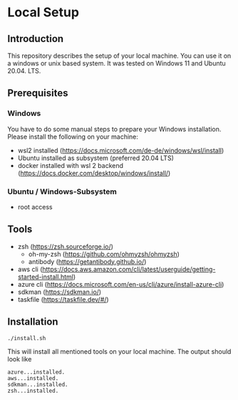 # Local Setup

## Introduction

This repository describes the setup of your local machine. You can use it on a windows or unix based system. It was tested on Windows 11 and Ubuntu 20.04. LTS.

## Prerequisites

### Windows

You have to do some manual steps to prepare your Windows installation. Please install the following on your machine:

- wsl2 installed (https://docs.microsoft.com/de-de/windows/wsl/install)
- Ubuntu installed as subsystem (preferred 20.04 LTS)
- docker installed with wsl 2 backend (https://docs.docker.com/desktop/windows/install/)

### Ubuntu / Windows-Subsystem

- root access

## Tools

- zsh (https://zsh.sourceforge.io/)
    - oh-my-zsh (https://github.com/ohmyzsh/ohmyzsh)
    - antibody (https://getantibody.github.io/)
- aws cli (https://docs.aws.amazon.com/cli/latest/userguide/getting-started-install.html)
- azure cli (https://docs.microsoft.com/en-us/cli/azure/install-azure-cli)
- sdkman (https://sdkman.io/)
- taskfile (https://taskfile.dev/#/)

## Installation

```shell
./install.sh
```

This will install all mentioned tools on your local machine. The output should look like

```shell
azure...installed.
aws...installed.
sdkman...installed.
zsh...installed.
```
